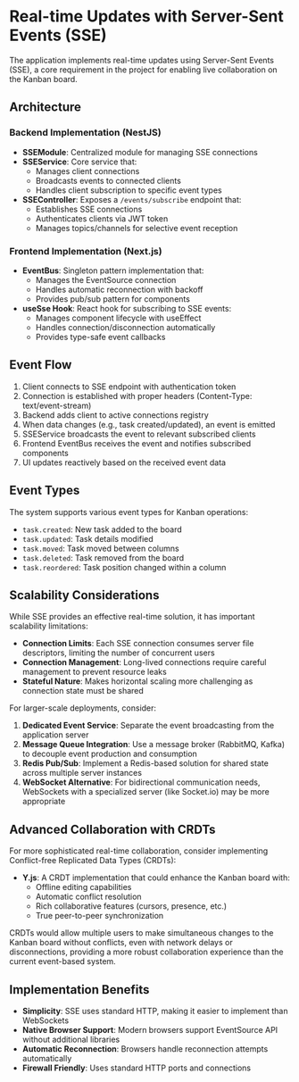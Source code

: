 # Real-time Updates with Server-Sent Events (SSE)

The application implements real-time updates using Server-Sent Events (SSE), a core requirement in the project for enabling live collaboration on the Kanban board.

## Architecture

### Backend Implementation (NestJS)

- **SSEModule**: Centralized module for managing SSE connections
- **SSEService**: Core service that:
  - Manages client connections
  - Broadcasts events to connected clients
  - Handles client subscription to specific event types
- **SSEController**: Exposes a `/events/subscribe` endpoint that:
  - Establishes SSE connections
  - Authenticates clients via JWT token
  - Manages topics/channels for selective event reception

### Frontend Implementation (Next.js)

- **EventBus**: Singleton pattern implementation that:
  - Manages the EventSource connection
  - Handles automatic reconnection with backoff
  - Provides pub/sub pattern for components
- **useSse Hook**: React hook for subscribing to SSE events:
  - Manages component lifecycle with useEffect
  - Handles connection/disconnection automatically
  - Provides type-safe event callbacks

## Event Flow

1. Client connects to SSE endpoint with authentication token
2. Connection is established with proper headers (Content-Type: text/event-stream)
3. Backend adds client to active connections registry
4. When data changes (e.g., task created/updated), an event is emitted
5. SSEService broadcasts the event to relevant subscribed clients
6. Frontend EventBus receives the event and notifies subscribed components
7. UI updates reactively based on the received event data

## Event Types

The system supports various event types for Kanban operations:

- `task.created`: New task added to the board
- `task.updated`: Task details modified
- `task.moved`: Task moved between columns
- `task.deleted`: Task removed from the board
- `task.reordered`: Task position changed within a column

## Scalability Considerations

While SSE provides an effective real-time solution, it has important scalability limitations:

- **Connection Limits**: Each SSE connection consumes server file descriptors, limiting the number of concurrent users
- **Connection Management**: Long-lived connections require careful management to prevent resource leaks
- **Stateful Nature**: Makes horizontal scaling more challenging as connection state must be shared

For larger-scale deployments, consider:

1. **Dedicated Event Service**: Separate the event broadcasting from the application server
2. **Message Queue Integration**: Use a message broker (RabbitMQ, Kafka) to decouple event production and consumption
3. **Redis Pub/Sub**: Implement a Redis-based solution for shared state across multiple server instances
4. **WebSocket Alternative**: For bidirectional communication needs, WebSockets with a specialized server (like Socket.io) may be more appropriate

## Advanced Collaboration with CRDTs

For more sophisticated real-time collaboration, consider implementing Conflict-free Replicated Data Types (CRDTs):

- **Y.js**: A CRDT implementation that could enhance the Kanban board with:
  - Offline editing capabilities
  - Automatic conflict resolution
  - Rich collaborative features (cursors, presence, etc.)
  - True peer-to-peer synchronization

CRDTs would allow multiple users to make simultaneous changes to the Kanban board without conflicts, even with network delays or disconnections, providing a more robust collaboration experience than the current event-based system.

## Implementation Benefits

- **Simplicity**: SSE uses standard HTTP, making it easier to implement than WebSockets
- **Native Browser Support**: Modern browsers support EventSource API without additional libraries
- **Automatic Reconnection**: Browsers handle reconnection attempts automatically
- **Firewall Friendly**: Uses standard HTTP ports and connections 